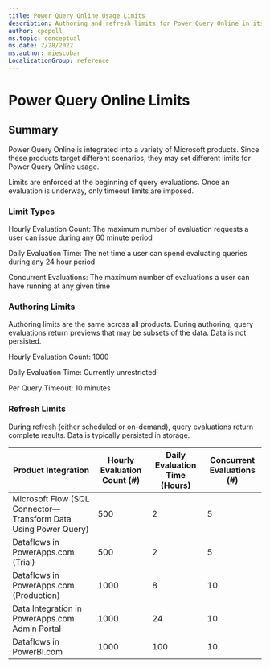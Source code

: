 ```yaml
---
title: Power Query Online Usage Limits
description: Authoring and refresh limits for Power Query Online in its various product integrations.
author: cpopell
ms.topic: conceptual
ms.date: 2/28/2022
ms.author: miescobar
LocalizationGroup: reference
---
```


# Power Query Online Limits

## Summary


Power Query Online is integrated into a variety of Microsoft products. Since these products target different scenarios, they may set different limits for Power Query Online usage.

Limits are enforced at the beginning of query evaluations. Once an evaluation is underway, only timeout limits are imposed.

### Limit Types

Hourly Evaluation Count: The maximum number of evaluation requests a user can issue during any 60 minute period

Daily Evaluation Time: The net time a user can spend evaluating queries during any 24 hour period

Concurrent Evaluations: The maximum number of evaluations a user can have running at any given time

### Authoring Limits

Authoring limits are the same across all products. During authoring, query evaluations return previews that may be subsets of the data. Data is not persisted.

Hourly Evaluation Count: 1000

Daily Evaluation Time: Currently unrestricted

Per Query Timeout: 10 minutes

### Refresh Limits

During refresh (either scheduled or on-demand), query evaluations return complete results. Data is typically persisted in storage.

| Product Integration | Hourly Evaluation Count (#) | Daily Evaluation Time (Hours) | Concurrent Evaluations (#) |
|--|--|--|--|
| Microsoft Flow (SQL Connector&mdash;Transform Data Using Power Query) | 500 | 2 | 5 |
| Dataflows in PowerApps.com (Trial)| 500 | 2 | 5 |
| Dataflows in PowerApps.com (Production) | 1000 | 8 | 10 |
| Data Integration in PowerApps.com Admin Portal | 1000 | 24 | 10 |
| Dataflows in PowerBI.com | 1000 | 100 | 10 |
